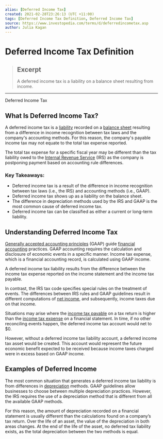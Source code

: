 ```yaml
---
alias: [Deferred Income Tax]
created: 2021-02-28T23:26:13 (UTC +11:00)
tags: [Deferred Income Tax Definition, Deferred Income Tax]
source: https://www.investopedia.com/terms/d/deferredincometax.asp
author: Julia Kagan
---
```


# Deferred Income Tax Definition

> ## Excerpt
> A deferred income tax is a liability on a balance sheet resulting from income.

---

Deferred Income Tax
## What Is Deferred Income Tax?

A deferred income tax is a [liability](https://www.investopedia.com/terms/l/liability.asp) recorded on a [balance sheet](https://www.investopedia.com/terms/b/balancesheet.asp) resulting from a difference in income recognition between tax laws and the company's accounting methods. For this reason, the company's payable income tax may not equate to the total tax expense reported. 

The total tax expense for a specific fiscal year may be different than the tax liability owed to the [Internal Revenue Service](https://www.investopedia.com/terms/i/irs.asp) (IRS) as the company is postponing payment based on accounting rule differences.

### Key Takeaways:

-   Deferred income tax is a result of the difference in income recognition between tax laws (i.e., the IRS) and accounting methods (i.e., GAAP).
-   Deferred income tax shows up as a liability on the balance sheet.  
-   The difference in depreciation methods used by the IRS and GAAP is the most common cause of deferred income tax. 
-   Deferred income tax can be classified as either a current or long-term liability.

## Understanding Deferred Income Tax

[Generally accepted accounting principles](https://www.investopedia.com/terms/g/gaap.asp) (GAAP) guide [financial accounting](https://www.investopedia.com/terms/f/financialaccounting.asp) practices. GAAP accounting requires the calculation and disclosure of economic events in a specific manner. Income tax expense, which is a financial accounting record, is calculated using GAAP income. 

A deferred income tax liability results from the difference between the income tax expense reported on the income statement and the income tax payable.

In contrast, the IRS tax code specifies special rules on the treatment of events. The differences between IRS rules and GAAP guidelines result in different computations of [net income](https://www.investopedia.com/terms/n/netincome.asp), and subsequently, income taxes due on that income.

Situations may arise where the [income tax payable](https://www.investopedia.com/terms/i/incometaxpayable.asp) on a tax return is higher than the [income tax expense](https://www.investopedia.com/terms/t/tax-expense.asp) on a financial statement. In time, if no other reconciling events happen, the deferred income tax account would net to $0. 

However, without a deferred income tax liability account, a deferred income tax asset would be created. This account would represent the future economic benefit expected to be received because income taxes charged were in excess based on GAAP income.

## Examples of Deferred Income

The most common situation that generates a deferred income tax liability is from differences in [depreciation](https://www.investopedia.com/terms/d/depreciation.asp) methods. GAAP guidelines allow businesses to choose between multiple depreciation practices. However, the IRS requires the use of a depreciation method that is different from all the available GAAP methods. 

For this reason, the amount of depreciation recorded on a financial statement is usually different than the calculations found on a company’s tax return. Over the life of an asset, the value of the depreciation in both areas changes. At the end of the life of the asset, no deferred tax liability exists, as the total depreciation between the two methods is equal.
